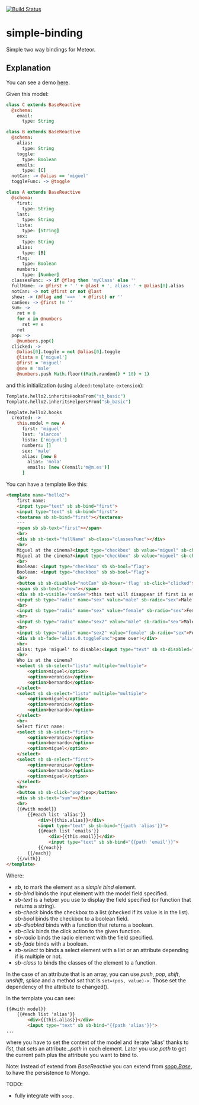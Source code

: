 [![Build Status](https://travis-ci.org/miguelalarcos/simple-binding.svg)](https://travis-ci.org/miguelalarcos/simple-binding)

simple-binding
==============
Simple two way bindings for Meteor.

Explanation
-----------
You can see a demo [here](http://simple-binding.meteor.com).

Given this model:

```coffee
class C extends BaseReactive
  @schema:
    email:
      type: String

class B extends BaseReactive
  @schema:
    alias:
      type: String
    toggle:
      type: Boolean
    emails:
      type: [C]
  notCan: -> @alias == 'miguel'
  toggleFunc: -> @toggle

class A extends BaseReactive
  @schema:
    first:
      type: String
    last:
      type: String
    lista:
      type: [String]
    sex:
      type: String
    alias:
      type: [B]
    flag:
      type: Boolean
    numbers:
      type: [Number]
  classesFunc: -> if @flag then 'myClass' else ''
  fullName: -> @first + ' ' + @last + ', alias: ' + @alias[0].alias
  notCan: -> not @first or not @last
  show: -> (@flag and '==> ' + @first) or ''
  canSee: -> @first != ''
  sum: ->
    ret = 0
    for x in @numbers
      ret += x
    ret
  pop: ->
    @numbers.pop()
  clicked: ->
    @alias[0].toggle = not @alias[0].toggle
    @lista = ['miguel']
    @first = 'miguel'
    @sex = 'male'
    @numbers.push Math.floor((Math.random() * 10) + 1)
```

and this initialization (using ```aldeed:template-extension```):

```coffee
Template.hello2.inheritsHooksFrom("sb_basic")
Template.hello2.inheritsHelpersFrom("sb_basic")

Template.hello2.hooks
  created: ->
    this.model = new A
      first: 'miguel'
      last: 'alarcos'
      lista: ['miguel']
      numbers: []
      sex: 'male'
      alias: [new B
        alias: 'mola'
        emails: [new C(email:'m@m.es')]
      ]
```

You can have a template like this:

```html
<template name="hello2">
    first name:
    <input type="text" sb sb-bind="first">
    <input type="text" sb sb-bind="first">
    <textarea sb sb-bind="first"></textarea>
    ---
    <span sb sb-text="first"></span>
    <br>
    <div sb sb-text="fullName" sb-class="classesFunc"></div>
    <br>
    Miguel at the cinema?<input type="checkbox" sb value="miguel" sb-check="lista">
    Miguel at the cinema?<input type="checkbox" sb value="miguel" sb-check="lista">
    <br>
    Boolean: <input type="checkbox" sb sb-bool="flag">
    Boolean: <input type="checkbox" sb sb-bool="flag">
    <br>
    <button sb sb-disabled="notCan" sb-hover='flag' sb-click="clicked">hover me</button>
    <span sb sb-text="show"></span>
    <div sb sb-visible="canSee">this text will disappear if first is empty</div>
    <input sb type="radio" name="sex" value="male" sb-radio="sex">Male
    <br>
    <input sb type="radio" name="sex" value="female" sb-radio="sex">Female
    <br>
    <input sb type="radio" name="sex2" value="male" sb-radio="sex">Male
    <br>
    <input sb type="radio" name="sex2" value="female" sb-radio="sex">Female
    <div sb sb-fade="alias.0.toggleFunc">game over!</div>
    <br>
    alias: type 'miguel' to disable:<input type="text" sb sb-disabled="alias.0.notCan" sb-bind="alias.0.alias">
    <br>
    Who is at the cinema?
    <select sb sb-select="lista" multiple="multiple">
        <option>miguel</option>
        <option>veronica</option>
        <option>bernardo</option>
    </select>
    <select sb sb-select="lista" multiple="multiple">
        <option>miguel</option>
        <option>veronica</option>
        <option>bernardo</option>
    </select>
    <br>
    Select first name:
    <select sb sb-select="first">
        <option>veronica</option>
        <option>bernardo</option>
        <option>miguel</option>
    </select>
    <select sb sb-select="first">
        <option>veronica</option>
        <option>bernardo</option>
        <option>miguel</option>
    </select>
    <br>
    <button sb sb-click="pop">pop</button>
    <div sb sb-text="sum"></div>
    <br>
    {{#with model}}
        {{#each list 'alias'}}
            <div>{{this.alias}}</div>
            <input type="text" sb sb-bind="{{path 'alias'}}">
            {{#each list 'emails'}}
                <div>{{this.email}}</div>
                <input type="text" sb sb-bind="{{path 'email'}}">
            {{/each}}
        {{/each}}
    {{/with}}
</template>
```

Where:

* *sb*, to mark the element as a *simple bind* element.
* *sb-bind* binds the input element with the model field specified.
* *sb-text* is a helper you use to display the field specified (or function that returns a string).
* *sb-check* binds the checkbox to a list (checked if its value is in the list).
  *sb-bool* binds the checkbox to a boolean field.
* *sb-disabled* binds with a function that returns a boolean.
* *sb-click* binds the click action to the given function.
* *sb-radio* binds the radio element with the field specified.
* *sb-fade* binds with a boolean.
* *sb-select* to binds a select element with a list or an attribute depending if is multiple or not.
* *sb-class* to binds the classes of the element to a function.

In the case of an attribute that is an array, you can use *push*, *pop*, *shift*, *unshift*, *splice* and a method *set* that is ```set=(pos, value)->```. Those set the dependency of the attribute to changed().

In the template you can see:

```html
{{#with model}}
    {{#each list 'alias'}}
        <div>{{this.alias}}</div>
        <input type="text" sb sb-bind="{{path 'alias'}}">
...
```

where you have to set the context of the model and iterate 'alias' thanks to *list*, that sets an attribute *_path* in each element. Later you use *path* to get the current path plus the attribute you want to bind to.

Note: Instead of extend from *BaseReactive* you can extend from [*soop.Base*](https://github.com/miguelalarcos/soop), to have the persistence to Mongo.

TODO:
* fully integrate with ```soop```.

